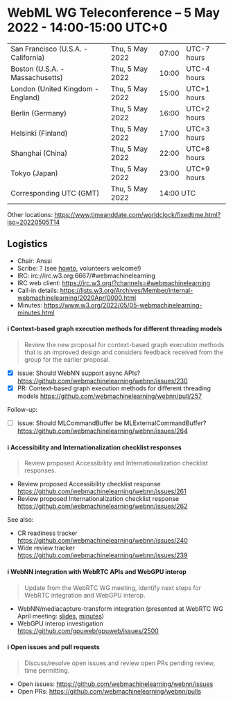 # WebML WG Teleconference – 5 May 2022 - 14:00-15:00 UTC+0

<table>
<tr><td> San Francisco (U.S.A. - California) <td> Thu, 5 May 2022 <td> 07:00 <td> UTC-7 hours
<tr><td> Boston (U.S.A. - Massachusetts) <td> Thu, 5 May 2022 <td> 10:00 <td> UTC-4 hours
<tr><td> London (United Kingdom - England) <td> Thu, 5 May 2022 <td> 15:00 <td> UTC+1 hours
<tr><td> Berlin (Germany) <td> Thu, 5 May 2022 <td> 16:00 <td> UTC+2 hours
<tr><td> Helsinki (Finland) <td> Thu, 5 May 2022 <td> 17:00 <td> UTC+3 hours
<tr><td> Shanghai (China) <td> Thu, 5 May 2022 <td> 22:00 <td> UTC+8 hours
<tr><td> Tokyo (Japan) <td> Thu, 5 May 2022 <td> 23:00 <td> UTC+9 hours
<tr><td> Corresponding UTC (GMT) <td> Thu, 5 May 2022 <td colspan=2> 14:00 UTC
</table>

Other locations: https://www.timeanddate.com/worldclock/fixedtime.html?iso=20220505T14

  </details>

## Logistics

* Chair: Anssi
* Scribe: ? (see [howto](https://github.com/webmachinelearning/meetings/blob/main/scribe-howto.md), volunteers welcome!)
* IRC: irc://irc.w3.org:6667/#webmachinelearning
* IRC web client: https://irc.w3.org/?channels=#webmachinelearning
* Call-in details: https://lists.w3.org/Archives/Member/internal-webmachinelearning/2020Apr/0000.html
* Minutes: https://www.w3.org/2022/05/05-webmachinelearning-minutes.html

#### ℹ️ Context-based graph execution methods for different threading models

> Review the new proposal for context-based graph execution methods that is an improved design and considers feedback received from the group for the earlier proposal.

- [x] issue: Should WebNN support async APIs? https://github.com/webmachinelearning/webnn/issues/230
- [x] PR: Context-based graph execution methods for different threading models https://github.com/webmachinelearning/webnn/pull/257

Follow-up:
- [ ] issue: Should MLCommandBuffer be MLExternalCommandBuffer? https://github.com/webmachinelearning/webnn/issues/264

#### ℹ️ Accessibility and Internationalization checklist responses

>Review proposed Accessibility and Internationalization checklist responses.

- Review proposed Accessibility checklist response https://github.com/webmachinelearning/webnn/issues/261
- Review proposed Internationalization checklist response https://github.com/webmachinelearning/webnn/issues/262
  
See also:

- CR readiness tracker https://github.com/webmachinelearning/webnn/issues/240
- Wide review tracker https://github.com/webmachinelearning/webnn/issues/239

#### ℹ️ WebNN integration with WebRTC APIs and WebGPU interop
  
>Update from the WebRTC WG meeting, identify next steps for WebRTC integration and WebGPU interop.
  
- WebNN/mediacapture-transform integration (presented at WebRTC WG April meeting: [slides](https://docs.google.com/presentation/d/15iAIhzpaA6reKJBL-ecgYtic6ZKHEpKL5OK_sExTllc/edit#slide=id.g12073675a7a_0_0), [minutes](https://www.w3.org/2022/04/26-webrtc-minutes.html#t01))
- WebGPU interop investigation https://github.com/gpuweb/gpuweb/issues/2500

  
#### ℹ️ Open issues and pull requests

> Discuss/resolve open issues and review open PRs pending review, time permitting.

- Open issues: https://github.com/webmachinelearning/webnn/issues
- Open PRs: https://github.com/webmachinelearning/webnn/pulls
